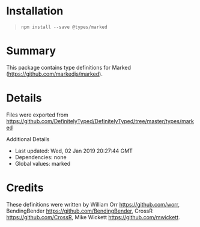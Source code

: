 # Installation
> `npm install --save @types/marked`

# Summary
This package contains type definitions for Marked (https://github.com/markedjs/marked).

# Details
Files were exported from https://github.com/DefinitelyTyped/DefinitelyTyped/tree/master/types/marked

Additional Details
 * Last updated: Wed, 02 Jan 2019 20:27:44 GMT
 * Dependencies: none
 * Global values: marked

# Credits
These definitions were written by William Orr <https://github.com/worr>, BendingBender <https://github.com/BendingBender>, CrossR <https://github.com/CrossR>, Mike Wickett <https://github.com/mwickett>.
